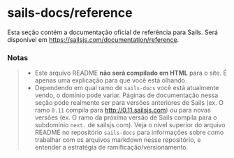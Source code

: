 # sails-docs/reference

Esta seção contém a documentação oficial de referência para Sails. Será disponível em https://sailsjs.com/documentation/reference.

### Notas
> - Este arquivo README **não será compilado em HTML** para o site. É apenas uma explicação para que você está olhando.
> - Dependendo em qual ramo de `sails-docs` você está atualmente vendo, o domínio pode variar. Páginas de documentação nessa seção pode realmente ser para versões anteriores de Sails (ex. O ramo `0.11` compila para http://0.11.sailsjs.com) ou para novas versões (ex. O ramo da próxima versão de Sails compila para o subdomínio `next.` de sailsjs.com). Veja o nível superior do arquivo README no repositório `sails-docs` para informações sobre como trabalhar com os arquivos markdown nesse repositório, e entender a estratégia de ramificação/versionamento.

<docmeta name="notShownOnWebsite" value="true">
